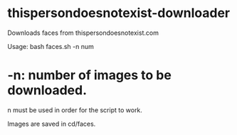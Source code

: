 # thispersondoesnotexist-downloader
Downloads faces from thispersondoesnotexist.com

Usage:
bash faces.sh -n num
# -n: number of images to be downloaded. 

n must be used in order for the script to work.

Images are saved in cd/faces.
